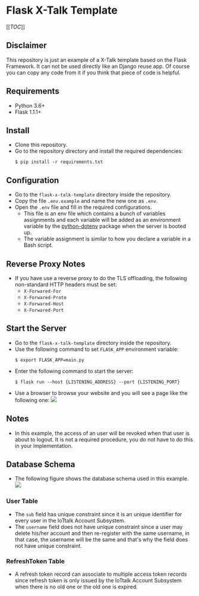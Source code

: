 # Flask X-Talk Template

[[_TOC_]]

## Disclaimer
This repository is just an example of a X-Talk template based on the Flask Framework. It can not be used directly like an Django reuse app. Of course you can copy any code from it if you think that piece of code is helpful.

## Requirements
* Python 3.6+
* Flask 1.1.1+

## Install
* Clone this repository.
* Go to the repository directory and install the required dependencies:
  ```
  $ pip install -r requirements.txt
  ```

## Configuration
* Go to the `flask-x-talk-template` directory inside the repository.
* Copy the file `.env.example` and name the new one as `.env`.
* Open the `.env` file and fill in the required configurations.
  * This file is an env file which contains a bunch of variables assignments and each variable will be added as an environment variable by the [python-dotenv](https://github.com/theskumar/python-dotenv) package when the server is booted up.
  * The variable assignment is similar to how you declare a variable in a Bash script.

## Reverse Proxy Notes
* If you have use a reverse proxy to do the TLS offloading, the following non-standard HTTP headers must be set:
  * `X-Forwared-For`
  * `X-Forwared-Proto`
  * `X-Forwared-Host`
  * `X-Forwared-Port`

## Start the Server
* Go to the `flask-x-talk-template` directory inside the repository.
* Use the following command to set `FLASK_APP` environment variable:
  ```
  $ export FLASK_APP=main.py
  ```
* Enter the following command to start the server:
  ```
  $ flask run --host {LISTENING_ADDRESS} --port {LISTENING_PORT}
  ```
* Use a browser to browse your website and you will see a page like the following one:
  ![](https://i.imgur.com/sCjvMMm.png)

## Notes
* In this example, the access of an user will be revoked when that user is about to logout. It is not a required procedure, you do not have to do this in your implementation.

## Database Schema
* The following figure shows the database schema used in this example.
  ![](https://i.imgur.com/n2yHaCf.png)

### User Table
* The `sub` field has unique constraint since it is an unique identifier for every user in the IoTtalk Account Subsystem.
* The `username` field does not have unique constraint since a user may delete his/her account and then re-register with the same username, in that case, the username will be the same and that's why the field does not have unique constraint.

### RefreshToken Table
* A refresh token record can associate to multiple access token records since refresh token is only issued by the IoTtalk Account Subsystem when there is no old one or the old one is expired.
